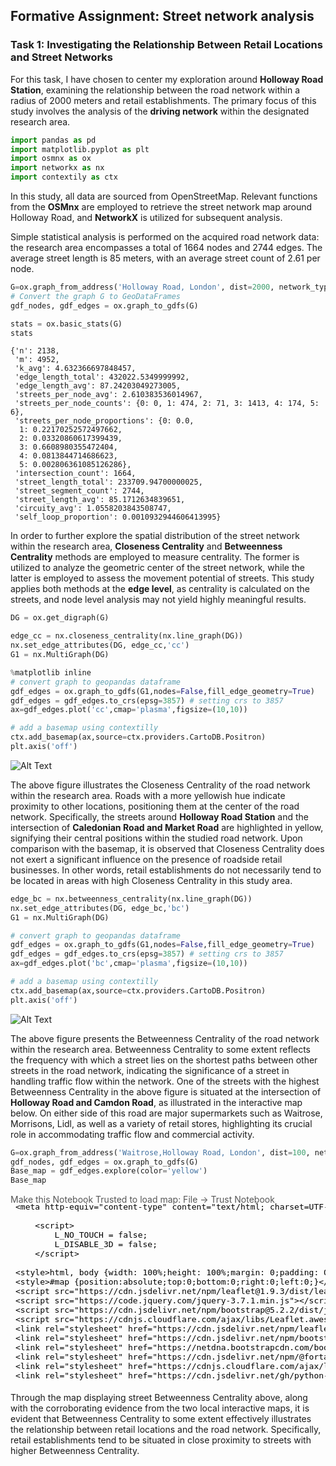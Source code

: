 Formative Assignment: Street network analysis
-------------------------------

### Task 1: Investigating the Relationship Between Retail Locations and Street Networks
For this task, I have chosen to center my exploration around **Holloway Road Station**, examining the relationship between the road network within a radius of 2000 meters and retail establishments. The primary focus of this study involves the analysis of the **driving network** within the designated research area.

```python
import pandas as pd
import matplotlib.pyplot as plt
import osmnx as ox
import networkx as nx
import contextily as ctx
```

In this study, all data are sourced from OpenStreetMap. Relevant functions from the **OSMnx** are employed to retrieve the street network map around Holloway Road, and **NetworkX** is utilized for subsequent analysis.

Simple statistical analysis is performed on the acquired road network data: the research area encompasses a total of 1664 nodes and 2744 edges. The average street length is 85 meters, with an average street count of 2.61 per node.


```python
G=ox.graph_from_address('Holloway Road, London', dist=2000, network_type='drive')
# Convert the graph G to GeoDataFrames
gdf_nodes, gdf_edges = ox.graph_to_gdfs(G)

stats = ox.basic_stats(G)
stats
```




    {'n': 2138,
     'm': 4952,
     'k_avg': 4.632366697848457,
     'edge_length_total': 432022.5349999992,
     'edge_length_avg': 87.24203049273005,
     'streets_per_node_avg': 2.610383536014967,
     'streets_per_node_counts': {0: 0, 1: 474, 2: 71, 3: 1413, 4: 174, 5: 6},
     'streets_per_node_proportions': {0: 0.0,
      1: 0.22170252572497662,
      2: 0.03320860617399439,
      3: 0.6608980355472404,
      4: 0.0813844714686623,
      5: 0.002806361085126286},
     'intersection_count': 1664,
     'street_length_total': 233709.94700000025,
     'street_segment_count': 2744,
     'street_length_avg': 85.1712634839651,
     'circuity_avg': 1.0558203843508747,
     'self_loop_proportion': 0.0010932944606413995}



In order to further explore the spatial distribution of the street network within the research area, **Closeness Centrality** and **Betweenness Centrality** methods are employed to measure centrality. The former is utilized to analyze the geometric center of the street network, while the latter is employed to assess the movement potential of streets. This study applies both methods at the **edge level**, as centrality is calculated on the streets, and node level analysis may not yield highly meaningful results.


```python
DG = ox.get_digraph(G)

edge_cc = nx.closeness_centrality(nx.line_graph(DG))
nx.set_edge_attributes(DG, edge_cc,'cc')
G1 = nx.MultiGraph(DG)

%matplotlib inline
# convert graph to geopandas dataframe
gdf_edges = ox.graph_to_gdfs(G1,nodes=False,fill_edge_geometry=True)
gdf_edges = gdf_edges.to_crs(epsg=3857) # setting crs to 3857
ax=gdf_edges.plot('cc',cmap='plasma',figsize=(10,10))

# add a basemap using contextilly
ctx.add_basemap(ax,source=ctx.providers.CartoDB.Positron)
plt.axis('off')
```
![Alt Text](https://raw.githubusercontent.com/Xinyi1204/xinyi1204.github.io/master/closeness_centrality.png)   
    

The above figure illustrates the Closeness Centrality of the road network within the research area. Roads with a more yellowish hue indicate proximity to other locations, positioning them at the center of the road network. Specifically, the streets around **Holloway Road Station** and the intersection of **Caledonian Road and Market Road** are highlighted in yellow, signifying their central positions within the studied road network. 
Upon comparison with the basemap, it is observed that Closeness Centrality does not exert a significant influence on the presence of roadside retail businesses. In other words, retail establishments do not necessarily tend to be located in areas with high Closeness Centrality in this study area.


```python
edge_bc = nx.betweenness_centrality(nx.line_graph(DG))
nx.set_edge_attributes(DG, edge_bc,'bc')
G1 = nx.MultiGraph(DG)

# convert graph to geopandas dataframe
gdf_edges = ox.graph_to_gdfs(G1,nodes=False,fill_edge_geometry=True)
gdf_edges = gdf_edges.to_crs(epsg=3857) # setting crs to 3857
ax=gdf_edges.plot('bc',cmap='plasma',figsize=(10,10))

# add a basemap using contextilly
ctx.add_basemap(ax,source=ctx.providers.CartoDB.Positron)
plt.axis('off')
```
![Alt Text](https://raw.githubusercontent.com/Xinyi1204/xinyi1204.github.io/master/betweenness_centrality.png)
    

The above figure presents the Betweenness Centrality of the road network within the research area. Betweenness Centrality to some extent reflects the frequency with which a street lies on the shortest paths between other streets in the road network, indicating the significance of a street in handling traffic flow within the network.
 One of the streets with the highest Betweenness Centrality in the above figure is situated at the intersection of **Holloway Road and Camdon Road**, as illustrated in the interactive map below. On either side of this road are major supermarkets such as Waitrose, Morrisons, Lidl, as well as a variety of retail stores, highlighting its crucial role in accommodating traffic flow and commercial activity.


```python
G=ox.graph_from_address('Waitrose,Holloway Road, London', dist=100, network_type='drive')
gdf_nodes, gdf_edges = ox.graph_to_gdfs(G)
Base_map = gdf_edges.explore(color='yellow')
Base_map
```




<div style="width:100%;"><div style="position:relative;width:100%;height:0;padding-bottom:60%;"><span style="color:#565656">Make this Notebook Trusted to load map: File -> Trust Notebook</span><iframe srcdoc="&lt;!DOCTYPE html&gt;
&lt;html&gt;
&lt;head&gt;

    &lt;meta http-equiv=&quot;content-type&quot; content=&quot;text/html; charset=UTF-8&quot; /&gt;

        &lt;script&gt;
            L_NO_TOUCH = false;
            L_DISABLE_3D = false;
        &lt;/script&gt;

    &lt;style&gt;html, body {width: 100%;height: 100%;margin: 0;padding: 0;}&lt;/style&gt;
    &lt;style&gt;#map {position:absolute;top:0;bottom:0;right:0;left:0;}&lt;/style&gt;
    &lt;script src=&quot;https://cdn.jsdelivr.net/npm/leaflet@1.9.3/dist/leaflet.js&quot;&gt;&lt;/script&gt;
    &lt;script src=&quot;https://code.jquery.com/jquery-3.7.1.min.js&quot;&gt;&lt;/script&gt;
    &lt;script src=&quot;https://cdn.jsdelivr.net/npm/bootstrap@5.2.2/dist/js/bootstrap.bundle.min.js&quot;&gt;&lt;/script&gt;
    &lt;script src=&quot;https://cdnjs.cloudflare.com/ajax/libs/Leaflet.awesome-markers/2.0.2/leaflet.awesome-markers.js&quot;&gt;&lt;/script&gt;
    &lt;link rel=&quot;stylesheet&quot; href=&quot;https://cdn.jsdelivr.net/npm/leaflet@1.9.3/dist/leaflet.css&quot;/&gt;
    &lt;link rel=&quot;stylesheet&quot; href=&quot;https://cdn.jsdelivr.net/npm/bootstrap@5.2.2/dist/css/bootstrap.min.css&quot;/&gt;
    &lt;link rel=&quot;stylesheet&quot; href=&quot;https://netdna.bootstrapcdn.com/bootstrap/3.0.0/css/bootstrap.min.css&quot;/&gt;
    &lt;link rel=&quot;stylesheet&quot; href=&quot;https://cdn.jsdelivr.net/npm/@fortawesome/fontawesome-free@6.2.0/css/all.min.css&quot;/&gt;
    &lt;link rel=&quot;stylesheet&quot; href=&quot;https://cdnjs.cloudflare.com/ajax/libs/Leaflet.awesome-markers/2.0.2/leaflet.awesome-markers.css&quot;/&gt;
    &lt;link rel=&quot;stylesheet&quot; href=&quot;https://cdn.jsdelivr.net/gh/python-visualization/folium/folium/templates/leaflet.awesome.rotate.min.css&quot;/&gt;

            &lt;meta name=&quot;viewport&quot; content=&quot;width=device-width,
                initial-scale=1.0, maximum-scale=1.0, user-scalable=no&quot; /&gt;
            &lt;style&gt;
                #map_b8fefb710e923681ffd0042adc660eaf {
                    position: relative;
                    width: 100.0%;
                    height: 100.0%;
                    left: 0.0%;
                    top: 0.0%;
                }
                .leaflet-container { font-size: 1rem; }
            &lt;/style&gt;


                    &lt;style&gt;
                        .foliumtooltip {

                        }
                       .foliumtooltip table{
                            margin: auto;
                        }
                        .foliumtooltip tr{
                            text-align: left;
                        }
                        .foliumtooltip th{
                            padding: 2px; padding-right: 8px;
                        }
                    &lt;/style&gt;

&lt;/head&gt;
&lt;body&gt;


            &lt;div class=&quot;folium-map&quot; id=&quot;map_b8fefb710e923681ffd0042adc660eaf&quot; &gt;&lt;/div&gt;

&lt;/body&gt;
&lt;script&gt;


            var map_b8fefb710e923681ffd0042adc660eaf = L.map(
                &quot;map_b8fefb710e923681ffd0042adc660eaf&quot;,
                {
                    center: [51.556040800000005, -0.1166365],
                    crs: L.CRS.EPSG3857,
                    zoom: 10,
                    zoomControl: true,
                    preferCanvas: false,
                }
            );
            L.control.scale().addTo(map_b8fefb710e923681ffd0042adc660eaf);





            var tile_layer_6e6c8bf3bc0012c53f9cf36ff4972e35 = L.tileLayer(
                &quot;https://tile.openstreetmap.org/{z}/{x}/{y}.png&quot;,
                {&quot;attribution&quot;: &quot;\u0026copy; \u003ca href=\&quot;https://www.openstreetmap.org/copyright\&quot;\u003eOpenStreetMap\u003c/a\u003e contributors&quot;, &quot;detectRetina&quot;: false, &quot;maxNativeZoom&quot;: 19, &quot;maxZoom&quot;: 19, &quot;minZoom&quot;: 0, &quot;noWrap&quot;: false, &quot;opacity&quot;: 1, &quot;subdomains&quot;: &quot;abc&quot;, &quot;tms&quot;: false}
            );


            tile_layer_6e6c8bf3bc0012c53f9cf36ff4972e35.addTo(map_b8fefb710e923681ffd0042adc660eaf);


            map_b8fefb710e923681ffd0042adc660eaf.fitBounds(
                [[51.555294, -0.1176892], [51.5567876, -0.1155838]],
                {}
            );


        function geo_json_f1aa0cb260d883e636e0d1c3ec6f8011_styler(feature) {
            switch(feature.id) {
                default:
                    return {&quot;color&quot;: &quot;yellow&quot;, &quot;fillColor&quot;: &quot;yellow&quot;, &quot;fillOpacity&quot;: 0.5, &quot;weight&quot;: 2};
            }
        }
        function geo_json_f1aa0cb260d883e636e0d1c3ec6f8011_highlighter(feature) {
            switch(feature.id) {
                default:
                    return {&quot;fillOpacity&quot;: 0.75};
            }
        }
        function geo_json_f1aa0cb260d883e636e0d1c3ec6f8011_pointToLayer(feature, latlng) {
            var opts = {&quot;bubblingMouseEvents&quot;: true, &quot;color&quot;: &quot;#3388ff&quot;, &quot;dashArray&quot;: null, &quot;dashOffset&quot;: null, &quot;fill&quot;: true, &quot;fillColor&quot;: &quot;#3388ff&quot;, &quot;fillOpacity&quot;: 0.2, &quot;fillRule&quot;: &quot;evenodd&quot;, &quot;lineCap&quot;: &quot;round&quot;, &quot;lineJoin&quot;: &quot;round&quot;, &quot;opacity&quot;: 1.0, &quot;radius&quot;: 2, &quot;stroke&quot;: true, &quot;weight&quot;: 3};

            let style = geo_json_f1aa0cb260d883e636e0d1c3ec6f8011_styler(feature)
            Object.assign(opts, style)

            return new L.CircleMarker(latlng, opts)
        }

        function geo_json_f1aa0cb260d883e636e0d1c3ec6f8011_onEachFeature(feature, layer) {
            layer.on({
                mouseout: function(e) {
                    if(typeof e.target.setStyle === &quot;function&quot;){
                        geo_json_f1aa0cb260d883e636e0d1c3ec6f8011.resetStyle(e.target);
                    }
                },
                mouseover: function(e) {
                    if(typeof e.target.setStyle === &quot;function&quot;){
                        const highlightStyle = geo_json_f1aa0cb260d883e636e0d1c3ec6f8011_highlighter(e.target.feature)
                        e.target.setStyle(highlightStyle);
                    }
                },
            });
        };
        var geo_json_f1aa0cb260d883e636e0d1c3ec6f8011 = L.geoJson(null, {
                onEachFeature: geo_json_f1aa0cb260d883e636e0d1c3ec6f8011_onEachFeature,

                style: geo_json_f1aa0cb260d883e636e0d1c3ec6f8011_styler,
                pointToLayer: geo_json_f1aa0cb260d883e636e0d1c3ec6f8011_pointToLayer,
        });

        function geo_json_f1aa0cb260d883e636e0d1c3ec6f8011_add (data) {
            geo_json_f1aa0cb260d883e636e0d1c3ec6f8011
                .addData(data);
        }
            geo_json_f1aa0cb260d883e636e0d1c3ec6f8011_add({&quot;bbox&quot;: [-0.1176892, 51.555294, -0.1155838, 51.5567876], &quot;features&quot;: [{&quot;bbox&quot;: [-0.1169698, 51.5561177, -0.1155838, 51.5567876], &quot;geometry&quot;: {&quot;coordinates&quot;: [[-0.1155838, 51.5567876], [-0.1156851, 51.5567396], [-0.1157457, 51.556707], [-0.1159332, 51.5566062], [-0.1162782, 51.5564188], [-0.1164328, 51.5563374], [-0.116613, 51.5562438], [-0.1166398, 51.5562311], [-0.1167111, 51.5562005], [-0.1167209, 51.5561951], [-0.1167554, 51.5561766], [-0.1168326, 51.5561465], [-0.1169698, 51.5561177]], &quot;type&quot;: &quot;LineString&quot;}, &quot;id&quot;: &quot;(199542, 199545, 0)&quot;, &quot;properties&quot;: {&quot;__folium_color&quot;: &quot;yellow&quot;, &quot;highway&quot;: &quot;trunk&quot;, &quot;lanes&quot;: [&quot;1&quot;, &quot;3&quot;], &quot;length&quot;: 122.08, &quot;maxspeed&quot;: &quot;20 mph&quot;, &quot;name&quot;: &quot;Tollington Road&quot;, &quot;oneway&quot;: true, &quot;osmid&quot;: [1128361268, 246017141, 1130517558, 1130517560, 1130517561, 1130517562, 1128360287], &quot;ref&quot;: &quot;A503&quot;, &quot;reversed&quot;: false}, &quot;type&quot;: &quot;Feature&quot;}, {&quot;bbox&quot;: [-0.1170951, 51.5561177, -0.1169698, 51.5562008], &quot;geometry&quot;: {&quot;coordinates&quot;: [[-0.1169698, 51.5561177], [-0.1170951, 51.5562008]], &quot;type&quot;: &quot;LineString&quot;}, &quot;id&quot;: &quot;(199545, 2204174075, 0)&quot;, &quot;properties&quot;: {&quot;__folium_color&quot;: &quot;yellow&quot;, &quot;highway&quot;: &quot;trunk&quot;, &quot;lanes&quot;: &quot;2&quot;, &quot;length&quot;: 12.666, &quot;maxspeed&quot;: &quot;20 mph&quot;, &quot;name&quot;: &quot;Holloway Road&quot;, &quot;oneway&quot;: false, &quot;osmid&quot;: 39188791, &quot;ref&quot;: &quot;A1&quot;, &quot;reversed&quot;: false}, &quot;type&quot;: &quot;Feature&quot;}, {&quot;bbox&quot;: [-0.1176892, 51.5559058, -0.1169698, 51.5561177], &quot;geometry&quot;: {&quot;coordinates&quot;: [[-0.1169698, 51.5561177], [-0.1171975, 51.5560737], [-0.1173207, 51.556042], [-0.1174381, 51.5560049], [-0.1176892, 51.5559058]], &quot;type&quot;: &quot;LineString&quot;}, &quot;id&quot;: &quot;(199545, 9694225, 0)&quot;, &quot;properties&quot;: {&quot;__folium_color&quot;: &quot;yellow&quot;, &quot;highway&quot;: &quot;trunk&quot;, &quot;lanes&quot;: [&quot;2&quot;, &quot;3&quot;], &quot;length&quot;: 55.370000000000005, &quot;maxspeed&quot;: &quot;20 mph&quot;, &quot;name&quot;: &quot;Camden Road&quot;, &quot;oneway&quot;: true, &quot;osmid&quot;: [1128360288, 1064384196, 39188797], &quot;ref&quot;: &quot;A503&quot;, &quot;reversed&quot;: false}, &quot;type&quot;: &quot;Feature&quot;}, {&quot;bbox&quot;: [-0.1169698, 51.555294, -0.115708, 51.5561177], &quot;geometry&quot;: {&quot;coordinates&quot;: [[-0.1169698, 51.5561177], [-0.1167752, 51.5560516], [-0.1167171, 51.5560167], [-0.1166821, 51.5559976], [-0.1164021, 51.5557854], [-0.1159536, 51.555465], [-0.115708, 51.555294]], &quot;type&quot;: &quot;LineString&quot;}, &quot;id&quot;: &quot;(199545, 279651360, 0)&quot;, &quot;properties&quot;: {&quot;__folium_color&quot;: &quot;yellow&quot;, &quot;highway&quot;: &quot;trunk&quot;, &quot;lanes&quot;: &quot;2&quot;, &quot;length&quot;: 127.379, &quot;maxspeed&quot;: &quot;20 mph&quot;, &quot;name&quot;: &quot;Holloway Road&quot;, &quot;oneway&quot;: true, &quot;osmid&quot;: 47009458, &quot;ref&quot;: &quot;A1&quot;, &quot;reversed&quot;: false}, &quot;type&quot;: &quot;Feature&quot;}, {&quot;bbox&quot;: [-0.1170951, 51.5561177, -0.1169698, 51.5562008], &quot;geometry&quot;: {&quot;coordinates&quot;: [[-0.1170951, 51.5562008], [-0.1169698, 51.5561177]], &quot;type&quot;: &quot;LineString&quot;}, &quot;id&quot;: &quot;(2204174075, 199545, 0)&quot;, &quot;properties&quot;: {&quot;__folium_color&quot;: &quot;yellow&quot;, &quot;highway&quot;: &quot;trunk&quot;, &quot;lanes&quot;: &quot;2&quot;, &quot;length&quot;: 12.666, &quot;maxspeed&quot;: &quot;20 mph&quot;, &quot;name&quot;: &quot;Holloway Road&quot;, &quot;oneway&quot;: false, &quot;osmid&quot;: 39188791, &quot;ref&quot;: &quot;A1&quot;, &quot;reversed&quot;: true}, &quot;type&quot;: &quot;Feature&quot;}], &quot;type&quot;: &quot;FeatureCollection&quot;});



    geo_json_f1aa0cb260d883e636e0d1c3ec6f8011.bindTooltip(
    function(layer){
    let div = L.DomUtil.create(&#x27;div&#x27;);

    let handleObject = feature=&gt;typeof(feature)==&#x27;object&#x27; ? JSON.stringify(feature) : feature;
    let fields = [&quot;osmid&quot;, &quot;oneway&quot;, &quot;lanes&quot;, &quot;ref&quot;, &quot;name&quot;, &quot;highway&quot;, &quot;maxspeed&quot;, &quot;reversed&quot;, &quot;length&quot;];
    let aliases = [&quot;osmid&quot;, &quot;oneway&quot;, &quot;lanes&quot;, &quot;ref&quot;, &quot;name&quot;, &quot;highway&quot;, &quot;maxspeed&quot;, &quot;reversed&quot;, &quot;length&quot;];
    let table = &#x27;&lt;table&gt;&#x27; +
        String(
        fields.map(
        (v,i)=&gt;
        `&lt;tr&gt;
            &lt;th&gt;${aliases[i]}&lt;/th&gt;

            &lt;td&gt;${handleObject(layer.feature.properties[v])}&lt;/td&gt;
        &lt;/tr&gt;`).join(&#x27;&#x27;))
    +&#x27;&lt;/table&gt;&#x27;;
    div.innerHTML=table;

    return div
    }
    ,{&quot;className&quot;: &quot;foliumtooltip&quot;, &quot;sticky&quot;: true});


            geo_json_f1aa0cb260d883e636e0d1c3ec6f8011.addTo(map_b8fefb710e923681ffd0042adc660eaf);

&lt;/script&gt;
&lt;/html&gt;" style="position:absolute;width:100%;height:100%;left:0;top:0;border:none !important;" allowfullscreen webkitallowfullscreen mozallowfullscreen></iframe></div></div>



Another street exhibiting exceptionally high Betweenness Centrality is located near the three-way intersection of **Highbury Corner, Canonbury Road, and St. Paul's Road**. The interactive map below illustrates that this street is flanked by a series of food-related retail stores and small to medium-sized supermarkets.


```python
G=ox.graph_from_address('Highbury Island, London', dist=100, network_type='drive')
gdf_nodes, gdf_edges = ox.graph_to_gdfs(G)
Base_map = gdf_edges.explore(color='yellow')
Base_map
```




<div style="width:100%;"><div style="position:relative;width:100%;height:0;padding-bottom:60%;"><span style="color:#565656">Make this Notebook Trusted to load map: File -> Trust Notebook</span><iframe srcdoc="&lt;!DOCTYPE html&gt;
&lt;html&gt;
&lt;head&gt;

    &lt;meta http-equiv=&quot;content-type&quot; content=&quot;text/html; charset=UTF-8&quot; /&gt;

        &lt;script&gt;
            L_NO_TOUCH = false;
            L_DISABLE_3D = false;
        &lt;/script&gt;

    &lt;style&gt;html, body {width: 100%;height: 100%;margin: 0;padding: 0;}&lt;/style&gt;
    &lt;style&gt;#map {position:absolute;top:0;bottom:0;right:0;left:0;}&lt;/style&gt;
    &lt;script src=&quot;https://cdn.jsdelivr.net/npm/leaflet@1.9.3/dist/leaflet.js&quot;&gt;&lt;/script&gt;
    &lt;script src=&quot;https://code.jquery.com/jquery-3.7.1.min.js&quot;&gt;&lt;/script&gt;
    &lt;script src=&quot;https://cdn.jsdelivr.net/npm/bootstrap@5.2.2/dist/js/bootstrap.bundle.min.js&quot;&gt;&lt;/script&gt;
    &lt;script src=&quot;https://cdnjs.cloudflare.com/ajax/libs/Leaflet.awesome-markers/2.0.2/leaflet.awesome-markers.js&quot;&gt;&lt;/script&gt;
    &lt;link rel=&quot;stylesheet&quot; href=&quot;https://cdn.jsdelivr.net/npm/leaflet@1.9.3/dist/leaflet.css&quot;/&gt;
    &lt;link rel=&quot;stylesheet&quot; href=&quot;https://cdn.jsdelivr.net/npm/bootstrap@5.2.2/dist/css/bootstrap.min.css&quot;/&gt;
    &lt;link rel=&quot;stylesheet&quot; href=&quot;https://netdna.bootstrapcdn.com/bootstrap/3.0.0/css/bootstrap.min.css&quot;/&gt;
    &lt;link rel=&quot;stylesheet&quot; href=&quot;https://cdn.jsdelivr.net/npm/@fortawesome/fontawesome-free@6.2.0/css/all.min.css&quot;/&gt;
    &lt;link rel=&quot;stylesheet&quot; href=&quot;https://cdnjs.cloudflare.com/ajax/libs/Leaflet.awesome-markers/2.0.2/leaflet.awesome-markers.css&quot;/&gt;
    &lt;link rel=&quot;stylesheet&quot; href=&quot;https://cdn.jsdelivr.net/gh/python-visualization/folium/folium/templates/leaflet.awesome.rotate.min.css&quot;/&gt;

            &lt;meta name=&quot;viewport&quot; content=&quot;width=device-width,
                initial-scale=1.0, maximum-scale=1.0, user-scalable=no&quot; /&gt;
            &lt;style&gt;
                #map_de53e3ae203808cdc89070f967684ddf {
                    position: relative;
                    width: 100.0%;
                    height: 100.0%;
                    left: 0.0%;
                    top: 0.0%;
                }
                .leaflet-container { font-size: 1rem; }
            &lt;/style&gt;


                    &lt;style&gt;
                        .foliumtooltip {

                        }
                       .foliumtooltip table{
                            margin: auto;
                        }
                        .foliumtooltip tr{
                            text-align: left;
                        }
                        .foliumtooltip th{
                            padding: 2px; padding-right: 8px;
                        }
                    &lt;/style&gt;

&lt;/head&gt;
&lt;body&gt;


            &lt;div class=&quot;folium-map&quot; id=&quot;map_de53e3ae203808cdc89070f967684ddf&quot; &gt;&lt;/div&gt;

&lt;/body&gt;
&lt;script&gt;


            var map_de53e3ae203808cdc89070f967684ddf = L.map(
                &quot;map_de53e3ae203808cdc89070f967684ddf&quot;,
                {
                    center: [51.545639800000004, -0.10223189999999999],
                    crs: L.CRS.EPSG3857,
                    zoom: 10,
                    zoomControl: true,
                    preferCanvas: false,
                }
            );
            L.control.scale().addTo(map_de53e3ae203808cdc89070f967684ddf);





            var tile_layer_b76a3b39ad579be2d4bb2f96c32588c4 = L.tileLayer(
                &quot;https://tile.openstreetmap.org/{z}/{x}/{y}.png&quot;,
                {&quot;attribution&quot;: &quot;\u0026copy; \u003ca href=\&quot;https://www.openstreetmap.org/copyright\&quot;\u003eOpenStreetMap\u003c/a\u003e contributors&quot;, &quot;detectRetina&quot;: false, &quot;maxNativeZoom&quot;: 19, &quot;maxZoom&quot;: 19, &quot;minZoom&quot;: 0, &quot;noWrap&quot;: false, &quot;opacity&quot;: 1, &quot;subdomains&quot;: &quot;abc&quot;, &quot;tms&quot;: false}
            );


            tile_layer_b76a3b39ad579be2d4bb2f96c32588c4.addTo(map_de53e3ae203808cdc89070f967684ddf);


            map_de53e3ae203808cdc89070f967684ddf.fitBounds(
                [[51.5451497, -0.1025251], [51.5461299, -0.1019387]],
                {}
            );


        function geo_json_c3baf7476b0055375c8f195a682a55de_styler(feature) {
            switch(feature.id) {
                default:
                    return {&quot;color&quot;: &quot;yellow&quot;, &quot;fillColor&quot;: &quot;yellow&quot;, &quot;fillOpacity&quot;: 0.5, &quot;weight&quot;: 2};
            }
        }
        function geo_json_c3baf7476b0055375c8f195a682a55de_highlighter(feature) {
            switch(feature.id) {
                default:
                    return {&quot;fillOpacity&quot;: 0.75};
            }
        }
        function geo_json_c3baf7476b0055375c8f195a682a55de_pointToLayer(feature, latlng) {
            var opts = {&quot;bubblingMouseEvents&quot;: true, &quot;color&quot;: &quot;#3388ff&quot;, &quot;dashArray&quot;: null, &quot;dashOffset&quot;: null, &quot;fill&quot;: true, &quot;fillColor&quot;: &quot;#3388ff&quot;, &quot;fillOpacity&quot;: 0.2, &quot;fillRule&quot;: &quot;evenodd&quot;, &quot;lineCap&quot;: &quot;round&quot;, &quot;lineJoin&quot;: &quot;round&quot;, &quot;opacity&quot;: 1.0, &quot;radius&quot;: 2, &quot;stroke&quot;: true, &quot;weight&quot;: 3};

            let style = geo_json_c3baf7476b0055375c8f195a682a55de_styler(feature)
            Object.assign(opts, style)

            return new L.CircleMarker(latlng, opts)
        }

        function geo_json_c3baf7476b0055375c8f195a682a55de_onEachFeature(feature, layer) {
            layer.on({
                mouseout: function(e) {
                    if(typeof e.target.setStyle === &quot;function&quot;){
                        geo_json_c3baf7476b0055375c8f195a682a55de.resetStyle(e.target);
                    }
                },
                mouseover: function(e) {
                    if(typeof e.target.setStyle === &quot;function&quot;){
                        const highlightStyle = geo_json_c3baf7476b0055375c8f195a682a55de_highlighter(e.target.feature)
                        e.target.setStyle(highlightStyle);
                    }
                },
            });
        };
        var geo_json_c3baf7476b0055375c8f195a682a55de = L.geoJson(null, {
                onEachFeature: geo_json_c3baf7476b0055375c8f195a682a55de_onEachFeature,

                style: geo_json_c3baf7476b0055375c8f195a682a55de_styler,
                pointToLayer: geo_json_c3baf7476b0055375c8f195a682a55de_pointToLayer,
        });

        function geo_json_c3baf7476b0055375c8f195a682a55de_add (data) {
            geo_json_c3baf7476b0055375c8f195a682a55de
                .addData(data);
        }
            geo_json_c3baf7476b0055375c8f195a682a55de_add({&quot;bbox&quot;: [-0.1025251, 51.5451497, -0.1019387, 51.5461299], &quot;features&quot;: [{&quot;bbox&quot;: [-0.1025251, 51.5461077, -0.1024788, 51.5461077], &quot;geometry&quot;: {&quot;coordinates&quot;: [[-0.1025251, 51.5461077], [-0.1024788, 51.5461077]], &quot;type&quot;: &quot;LineString&quot;}, &quot;id&quot;: &quot;(221736, 9503835778, 0)&quot;, &quot;properties&quot;: {&quot;__folium_color&quot;: &quot;yellow&quot;, &quot;highway&quot;: &quot;trunk&quot;, &quot;lanes&quot;: &quot;1&quot;, &quot;length&quot;: 3.202, &quot;maxspeed&quot;: &quot;20 mph&quot;, &quot;name&quot;: &quot;Highbury Corner&quot;, &quot;oneway&quot;: true, &quot;osmid&quot;: 1031053440, &quot;ref&quot;: &quot;A1&quot;, &quot;reversed&quot;: false}, &quot;type&quot;: &quot;Feature&quot;}, {&quot;bbox&quot;: [-0.1022056, 51.5451497, -0.1019387, 51.5455763], &quot;geometry&quot;: {&quot;coordinates&quot;: [[-0.1022056, 51.5455763], [-0.1021366, 51.5454557], [-0.1021137, 51.5454163], [-0.1020826, 51.5453716], [-0.1020102, 51.5452467], [-0.1019968, 51.5452253], [-0.1019907, 51.5452138], [-0.101967, 51.5451818], [-0.1019387, 51.5451497]], &quot;type&quot;: &quot;LineString&quot;}, &quot;id&quot;: &quot;(6384726979, 8974355097, 0)&quot;, &quot;properties&quot;: {&quot;__folium_color&quot;: &quot;yellow&quot;, &quot;highway&quot;: &quot;primary&quot;, &quot;lanes&quot;: &quot;2&quot;, &quot;length&quot;: 50.961, &quot;maxspeed&quot;: &quot;20 mph&quot;, &quot;name&quot;: &quot;Canonbury Road&quot;, &quot;oneway&quot;: false, &quot;osmid&quot;: [18017473, 686204225, 686188420, 685541830, 228479564, 686188432], &quot;ref&quot;: &quot;A1200&quot;, &quot;reversed&quot;: false}, &quot;type&quot;: &quot;Feature&quot;}, {&quot;bbox&quot;: [-0.1022471, 51.5455763, -0.1022056, 51.5458995], &quot;geometry&quot;: {&quot;coordinates&quot;: [[-0.1022056, 51.5455763], [-0.1022133, 51.5456026], [-0.1022233, 51.5456392], [-0.1022307, 51.5456758], [-0.1022377, 51.5457336], [-0.1022471, 51.5458995]], &quot;type&quot;: &quot;LineString&quot;}, &quot;id&quot;: &quot;(6384726979, 6422173271, 0)&quot;, &quot;properties&quot;: {&quot;__folium_color&quot;: &quot;yellow&quot;, &quot;highway&quot;: &quot;trunk&quot;, &quot;lanes&quot;: &quot;4&quot;, &quot;length&quot;: 36.107, &quot;maxspeed&quot;: &quot;20 mph&quot;, &quot;name&quot;: &quot;Highbury Corner&quot;, &quot;oneway&quot;: false, &quot;osmid&quot;: [43585216, 969804220], &quot;ref&quot;: &quot;A1&quot;, &quot;reversed&quot;: true}, &quot;type&quot;: &quot;Feature&quot;}, {&quot;bbox&quot;: [-0.1022887, 51.5460572, -0.1022214, 51.5460609], &quot;geometry&quot;: {&quot;coordinates&quot;: [[-0.1022887, 51.5460609], [-0.1022214, 51.5460572]], &quot;type&quot;: &quot;LineString&quot;}, &quot;id&quot;: &quot;(6384753132, 9503835780, 0)&quot;, &quot;properties&quot;: {&quot;__folium_color&quot;: &quot;yellow&quot;, &quot;highway&quot;: &quot;trunk&quot;, &quot;lanes&quot;: &quot;1&quot;, &quot;length&quot;: 4.672, &quot;maxspeed&quot;: &quot;20 mph&quot;, &quot;name&quot;: &quot;Highbury Corner&quot;, &quot;oneway&quot;: false, &quot;osmid&quot;: 685336980, &quot;ref&quot;: &quot;A1&quot;, &quot;reversed&quot;: false}, &quot;type&quot;: &quot;Feature&quot;}, {&quot;bbox&quot;: [-0.1024021, 51.5460393, -0.1022887, 51.5460609], &quot;geometry&quot;: {&quot;coordinates&quot;: [[-0.1022887, 51.5460609], [-0.1024021, 51.5460393]], &quot;type&quot;: &quot;LineString&quot;}, &quot;id&quot;: &quot;(6384753132, 6422173274, 0)&quot;, &quot;properties&quot;: {&quot;__folium_color&quot;: &quot;yellow&quot;, &quot;highway&quot;: &quot;trunk_link&quot;, &quot;lanes&quot;: &quot;1&quot;, &quot;length&quot;: 8.201, &quot;maxspeed&quot;: &quot;20 mph&quot;, &quot;name&quot;: &quot;Highbury Corner&quot;, &quot;oneway&quot;: true, &quot;osmid&quot;: 1031053442, &quot;ref&quot;: null, &quot;reversed&quot;: false}, &quot;type&quot;: &quot;Feature&quot;}, {&quot;bbox&quot;: [-0.1022214, 51.5460572, -0.1021217, 51.5461176], &quot;geometry&quot;: {&quot;coordinates&quot;: [[-0.1021217, 51.5461176], [-0.1021446, 51.5461061], [-0.1021749, 51.5460868], [-0.1022214, 51.5460572]], &quot;type&quot;: &quot;LineString&quot;}, &quot;id&quot;: &quot;(6384755933, 9503835780, 0)&quot;, &quot;properties&quot;: {&quot;__folium_color&quot;: &quot;yellow&quot;, &quot;highway&quot;: &quot;primary&quot;, &quot;lanes&quot;: &quot;2&quot;, &quot;length&quot;: 9.635000000000002, &quot;maxspeed&quot;: &quot;20 mph&quot;, &quot;name&quot;: &quot;St. Paul\u0027s Road&quot;, &quot;oneway&quot;: false, &quot;osmid&quot;: 194329112, &quot;ref&quot;: &quot;A1199&quot;, &quot;reversed&quot;: true}, &quot;type&quot;: &quot;Feature&quot;}, {&quot;bbox&quot;: [-0.1022471, 51.5458995, -0.1022214, 51.5460572], &quot;geometry&quot;: {&quot;coordinates&quot;: [[-0.1022471, 51.5458995], [-0.1022293, 51.5459814], [-0.1022237, 51.5460377], [-0.1022214, 51.5460572]], &quot;type&quot;: &quot;LineString&quot;}, &quot;id&quot;: &quot;(6422173271, 9503835780, 0)&quot;, &quot;properties&quot;: {&quot;__folium_color&quot;: &quot;yellow&quot;, &quot;highway&quot;: &quot;trunk&quot;, &quot;lanes&quot;: &quot;3&quot;, &quot;length&quot;: 17.636, &quot;maxspeed&quot;: &quot;20 mph&quot;, &quot;name&quot;: &quot;Highbury Corner&quot;, &quot;oneway&quot;: false, &quot;osmid&quot;: 685336983, &quot;ref&quot;: &quot;A1&quot;, &quot;reversed&quot;: true}, &quot;type&quot;: &quot;Feature&quot;}, {&quot;bbox&quot;: [-0.1024021, 51.5458995, -0.1022471, 51.5460393], &quot;geometry&quot;: {&quot;coordinates&quot;: [[-0.1022471, 51.5458995], [-0.102267, 51.5459136], [-0.1022972, 51.5459544], [-0.1023232, 51.545979], [-0.102354, 51.546006], [-0.1024021, 51.5460393]], &quot;type&quot;: &quot;LineString&quot;}, &quot;id&quot;: &quot;(6422173271, 6422173274, 0)&quot;, &quot;properties&quot;: {&quot;__folium_color&quot;: &quot;yellow&quot;, &quot;highway&quot;: &quot;trunk&quot;, &quot;lanes&quot;: &quot;1&quot;, &quot;length&quot;: 19.011, &quot;maxspeed&quot;: &quot;20 mph&quot;, &quot;name&quot;: &quot;Highbury Corner&quot;, &quot;oneway&quot;: true, &quot;osmid&quot;: 685336984, &quot;ref&quot;: &quot;A1&quot;, &quot;reversed&quot;: false}, &quot;type&quot;: &quot;Feature&quot;}, {&quot;bbox&quot;: [-0.1022471, 51.5455763, -0.1022056, 51.5458995], &quot;geometry&quot;: {&quot;coordinates&quot;: [[-0.1022471, 51.5458995], [-0.1022377, 51.5457336], [-0.1022307, 51.5456758], [-0.1022233, 51.5456392], [-0.1022133, 51.5456026], [-0.1022056, 51.5455763]], &quot;type&quot;: &quot;LineString&quot;}, &quot;id&quot;: &quot;(6422173271, 6384726979, 0)&quot;, &quot;properties&quot;: {&quot;__folium_color&quot;: &quot;yellow&quot;, &quot;highway&quot;: &quot;trunk&quot;, &quot;lanes&quot;: &quot;4&quot;, &quot;length&quot;: 36.107, &quot;maxspeed&quot;: &quot;20 mph&quot;, &quot;name&quot;: &quot;Highbury Corner&quot;, &quot;oneway&quot;: false, &quot;osmid&quot;: [43585216, 969804220], &quot;ref&quot;: &quot;A1&quot;, &quot;reversed&quot;: false}, &quot;type&quot;: &quot;Feature&quot;}, {&quot;bbox&quot;: [-0.1025251, 51.5460393, -0.1024021, 51.5461077], &quot;geometry&quot;: {&quot;coordinates&quot;: [[-0.1024021, 51.5460393], [-0.1024529, 51.5460465], [-0.1025251, 51.5461077]], &quot;type&quot;: &quot;LineString&quot;}, &quot;id&quot;: &quot;(6422173274, 221736, 0)&quot;, &quot;properties&quot;: {&quot;__folium_color&quot;: &quot;yellow&quot;, &quot;highway&quot;: &quot;trunk&quot;, &quot;lanes&quot;: &quot;1&quot;, &quot;length&quot;: 12.043, &quot;maxspeed&quot;: &quot;20 mph&quot;, &quot;name&quot;: &quot;Highbury Corner&quot;, &quot;oneway&quot;: true, &quot;osmid&quot;: 43585214, &quot;ref&quot;: &quot;A1&quot;, &quot;reversed&quot;: false}, &quot;type&quot;: &quot;Feature&quot;}, {&quot;bbox&quot;: [-0.1022056, 51.5451497, -0.1019387, 51.5455763], &quot;geometry&quot;: {&quot;coordinates&quot;: [[-0.1019387, 51.5451497], [-0.101967, 51.5451818], [-0.1019907, 51.5452138], [-0.1019968, 51.5452253], [-0.1020102, 51.5452467], [-0.1020826, 51.5453716], [-0.1021137, 51.5454163], [-0.1021366, 51.5454557], [-0.1022056, 51.5455763]], &quot;type&quot;: &quot;LineString&quot;}, &quot;id&quot;: &quot;(8974355097, 6384726979, 0)&quot;, &quot;properties&quot;: {&quot;__folium_color&quot;: &quot;yellow&quot;, &quot;highway&quot;: &quot;primary&quot;, &quot;lanes&quot;: &quot;2&quot;, &quot;length&quot;: 50.961000000000006, &quot;maxspeed&quot;: &quot;20 mph&quot;, &quot;name&quot;: &quot;Canonbury Road&quot;, &quot;oneway&quot;: false, &quot;osmid&quot;: [686204225, 18017473, 686188420, 685541830, 228479564, 686188432], &quot;ref&quot;: &quot;A1200&quot;, &quot;reversed&quot;: true}, &quot;type&quot;: &quot;Feature&quot;}, {&quot;bbox&quot;: [-0.1024788, 51.5461077, -0.1021217, 51.5461299], &quot;geometry&quot;: {&quot;coordinates&quot;: [[-0.1024788, 51.5461077], [-0.1024126, 51.5461299], [-0.1023667, 51.5461288], [-0.1022434, 51.5461267], [-0.1022047, 51.5461267], [-0.1021217, 51.5461176]], &quot;type&quot;: &quot;LineString&quot;}, &quot;id&quot;: &quot;(9503835778, 6384755933, 0)&quot;, &quot;properties&quot;: {&quot;__folium_color&quot;: &quot;yellow&quot;, &quot;highway&quot;: &quot;trunk_link&quot;, &quot;lanes&quot;: &quot;1&quot;, &quot;length&quot;: 25.41, &quot;maxspeed&quot;: &quot;20 mph&quot;, &quot;name&quot;: &quot;Highbury Corner&quot;, &quot;oneway&quot;: true, &quot;osmid&quot;: [1031053441, 2418014], &quot;ref&quot;: &quot;A1199&quot;, &quot;reversed&quot;: false}, &quot;type&quot;: &quot;Feature&quot;}, {&quot;bbox&quot;: [-0.1024788, 51.5460609, -0.1022887, 51.5461077], &quot;geometry&quot;: {&quot;coordinates&quot;: [[-0.1024788, 51.5461077], [-0.1024094, 51.546093], [-0.10238, 51.5460869], [-0.1023319, 51.5460801], [-0.1022887, 51.5460609]], &quot;type&quot;: &quot;LineString&quot;}, &quot;id&quot;: &quot;(9503835778, 6384753132, 0)&quot;, &quot;properties&quot;: {&quot;__folium_color&quot;: &quot;yellow&quot;, &quot;highway&quot;: &quot;trunk&quot;, &quot;lanes&quot;: &quot;1&quot;, &quot;length&quot;: 14.296000000000001, &quot;maxspeed&quot;: &quot;20 mph&quot;, &quot;name&quot;: &quot;Highbury Corner&quot;, &quot;oneway&quot;: true, &quot;osmid&quot;: 1028658849, &quot;ref&quot;: &quot;A1&quot;, &quot;reversed&quot;: false}, &quot;type&quot;: &quot;Feature&quot;}, {&quot;bbox&quot;: [-0.1022887, 51.5460572, -0.1022214, 51.5460609], &quot;geometry&quot;: {&quot;coordinates&quot;: [[-0.1022214, 51.5460572], [-0.1022887, 51.5460609]], &quot;type&quot;: &quot;LineString&quot;}, &quot;id&quot;: &quot;(9503835780, 6384753132, 0)&quot;, &quot;properties&quot;: {&quot;__folium_color&quot;: &quot;yellow&quot;, &quot;highway&quot;: &quot;trunk&quot;, &quot;lanes&quot;: &quot;1&quot;, &quot;length&quot;: 4.672, &quot;maxspeed&quot;: &quot;20 mph&quot;, &quot;name&quot;: &quot;Highbury Corner&quot;, &quot;oneway&quot;: false, &quot;osmid&quot;: 685336980, &quot;ref&quot;: &quot;A1&quot;, &quot;reversed&quot;: true}, &quot;type&quot;: &quot;Feature&quot;}, {&quot;bbox&quot;: [-0.1022214, 51.5460572, -0.1021217, 51.5461176], &quot;geometry&quot;: {&quot;coordinates&quot;: [[-0.1022214, 51.5460572], [-0.1021749, 51.5460868], [-0.1021446, 51.5461061], [-0.1021217, 51.5461176]], &quot;type&quot;: &quot;LineString&quot;}, &quot;id&quot;: &quot;(9503835780, 6384755933, 0)&quot;, &quot;properties&quot;: {&quot;__folium_color&quot;: &quot;yellow&quot;, &quot;highway&quot;: &quot;primary&quot;, &quot;lanes&quot;: &quot;2&quot;, &quot;length&quot;: 9.635, &quot;maxspeed&quot;: &quot;20 mph&quot;, &quot;name&quot;: &quot;St. Paul\u0027s Road&quot;, &quot;oneway&quot;: false, &quot;osmid&quot;: 194329112, &quot;ref&quot;: &quot;A1199&quot;, &quot;reversed&quot;: false}, &quot;type&quot;: &quot;Feature&quot;}, {&quot;bbox&quot;: [-0.1022471, 51.5458995, -0.1022214, 51.5460572], &quot;geometry&quot;: {&quot;coordinates&quot;: [[-0.1022214, 51.5460572], [-0.1022237, 51.5460377], [-0.1022293, 51.5459814], [-0.1022471, 51.5458995]], &quot;type&quot;: &quot;LineString&quot;}, &quot;id&quot;: &quot;(9503835780, 6422173271, 0)&quot;, &quot;properties&quot;: {&quot;__folium_color&quot;: &quot;yellow&quot;, &quot;highway&quot;: &quot;trunk&quot;, &quot;lanes&quot;: &quot;3&quot;, &quot;length&quot;: 17.636, &quot;maxspeed&quot;: &quot;20 mph&quot;, &quot;name&quot;: &quot;Highbury Corner&quot;, &quot;oneway&quot;: false, &quot;osmid&quot;: 685336983, &quot;ref&quot;: &quot;A1&quot;, &quot;reversed&quot;: false}, &quot;type&quot;: &quot;Feature&quot;}], &quot;type&quot;: &quot;FeatureCollection&quot;});



    geo_json_c3baf7476b0055375c8f195a682a55de.bindTooltip(
    function(layer){
    let div = L.DomUtil.create(&#x27;div&#x27;);

    let handleObject = feature=&gt;typeof(feature)==&#x27;object&#x27; ? JSON.stringify(feature) : feature;
    let fields = [&quot;osmid&quot;, &quot;oneway&quot;, &quot;lanes&quot;, &quot;ref&quot;, &quot;name&quot;, &quot;highway&quot;, &quot;maxspeed&quot;, &quot;reversed&quot;, &quot;length&quot;];
    let aliases = [&quot;osmid&quot;, &quot;oneway&quot;, &quot;lanes&quot;, &quot;ref&quot;, &quot;name&quot;, &quot;highway&quot;, &quot;maxspeed&quot;, &quot;reversed&quot;, &quot;length&quot;];
    let table = &#x27;&lt;table&gt;&#x27; +
        String(
        fields.map(
        (v,i)=&gt;
        `&lt;tr&gt;
            &lt;th&gt;${aliases[i]}&lt;/th&gt;

            &lt;td&gt;${handleObject(layer.feature.properties[v])}&lt;/td&gt;
        &lt;/tr&gt;`).join(&#x27;&#x27;))
    +&#x27;&lt;/table&gt;&#x27;;
    div.innerHTML=table;

    return div
    }
    ,{&quot;className&quot;: &quot;foliumtooltip&quot;, &quot;sticky&quot;: true});


            geo_json_c3baf7476b0055375c8f195a682a55de.addTo(map_de53e3ae203808cdc89070f967684ddf);

&lt;/script&gt;
&lt;/html&gt;" style="position:absolute;width:100%;height:100%;left:0;top:0;border:none !important;" allowfullscreen webkitallowfullscreen mozallowfullscreen></iframe></div></div>



Through the map displaying street Betweenness Centrality above, along with the corroborating evidence from the two local interactive maps, it is evident that Betweenness Centrality to some extent effectively illustrates the relationship between retail locations and the road network. Specifically, retail establishments tend to be situated in close proximity to streets with higher Betweenness Centrality.

